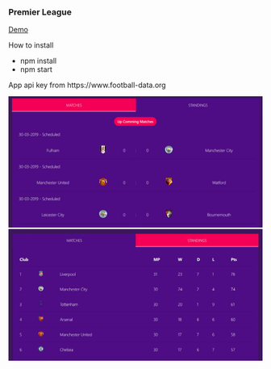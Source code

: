 <h3>Premier League</h3>

<a href="https://kora-codex.000webhostapp.com/" target="_blank">Demo</a> 

<p>How to install</p>
<ul>
<li>npm install</li>
<li>npm start</li>
</ul>

<p>App api key from https://www.football-data.org</p>

![alt text](https://github.com/moElhaj/javascript-premier-league/blob/master/readme/matches.JPG)
![alt text](https://github.com/moElhaj/javascript-premier-league/blob/master/readme/standings.JPG)
